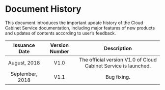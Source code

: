 # Document History

This document introduces the important update history of the Cloud Cabinet Service documentation, including major features of new products and updates of contents according to user’s feedback. <br />

|**Issuance Date**|**Version Number**|**Description**|
|:--:|:--:|:--:|
|August, 2018|V1.0|The official version V1.0 of Cloud Cabinet Service is launched.|
|September, 2018|V1.1|Bug fixing.|
